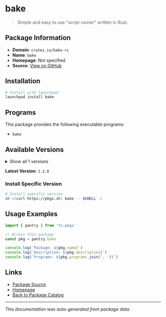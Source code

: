 # bake

> Simple and easy to use "script runner" written in Rust.

## Package Information

- **Domain**: `crates.io/bake-rs`
- **Name**: `bake`
- **Homepage**: Not specified
- **Source**: [View on GitHub](https://github.com/pkgxdev/pantry/tree/main/projects/crates.io/bake-rs/package.yml)

## Installation

```bash
# Install with launchpad
launchpad install bake
```

## Programs

This package provides the following executable programs:

- `bake`

## Available Versions

<details>
<summary>Show all 1 versions</summary>

- `1.2.0`

</details>

**Latest Version**: `1.2.0`

### Install Specific Version

```bash
# Install specific version
sh <(curl https://pkgx.sh) bake -- $SHELL -i
```

## Usage Examples

```typescript
import { pantry } from 'ts-pkgx'

// Access this package
const pkg = pantry.bake

console.log(`Package: ${pkg.name}`)
console.log(`Description: ${pkg.description}`)
console.log(`Programs: ${pkg.programs.join(', ')}`)
```

## Links

- [Package Source](https://github.com/pkgxdev/pantry/tree/main/projects/crates.io/bake-rs/package.yml)
- [Homepage](#)
- [Back to Package Catalog](../../package-catalog.md)

---

*This documentation was auto-generated from package data.*
